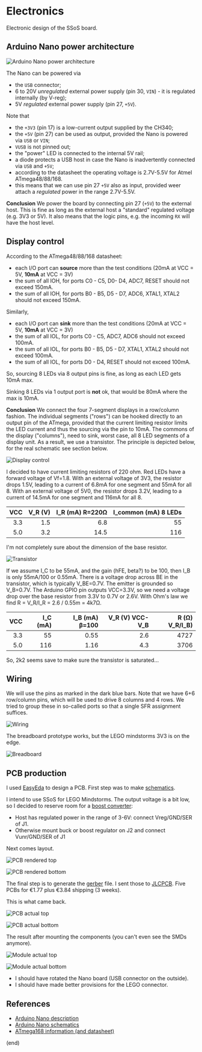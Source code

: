 # Electronics

Electronic design of the SSoS board.

## Arduino Nano power architecture

![Arduino Nano power architecture](power.png)

The Nano can be powered via
 - the `USB` connector;
 - 6 to 20V _unregulated_ external power supply (pin 30, `VIN`) - it is regulated internally (by V-reg); 
 - 5V _regulated_ external power supply (pin 27, `+5V`).

Note that
 - the `+3V3` (pin 17) is a low-current output supplied by the CH340;
 - the `+5V` (pin 27) can be used as output, provided the Nano is powered via `USB` or `VIN`;
 - `VUSB` is not pinned out;
 - the "power" LED is connected to the internal 5V rail;
 - a diode protects a USB host in case the Nano is inadvertently connected via `USB` and `+5V`;
 - according to the datasheet the operating voltage is 2.7V-5.5V for Atmel ATmega48/88/168.
 - this means that we can use pin 27 `+5V` also as input, provided weer attach a _regulated_ power in the range 2.7V-5.5V.

**Conclusion**
We power the board by connecting pin 27 (`+5V`) to the external host.
This is fine as long as the external host a "standard" regulated voltage (e.g. 3V3 or 5V). 
It also means that the logic pins, e.g. the incoming `RX` will have the host level.


## Display control

According to the ATmega48/88/168 datasheet:
 - each I/O port can **source** more than the test conditions (20mA at VCC = 5V, **10mA** at VCC = 3V)
 - the sum of all IOH, for ports C0 - C5, D0- D4, ADC7, RESET should not exceed 150mA.
 - the sum of all IOH, for ports B0 - B5, D5 - D7, ADC6, XTAL1, XTAL2 should not exceed 150mA.

Similarly,
 - each I/O port can **sink** more than the test conditions (20mA at VCC = 5V, **10mA** at VCC = 3V)
 - the sum of all IOL, for ports C0 - C5, ADC7, ADC6 should not exceed 100mA.
 - the sum of all IOL, for ports B0 - B5, D5 - D7, XTAL1, XTAL2 should not exceed 100mA.
 - the sum of all IOL, for ports D0 - D4, RESET should not exceed 100mA.

So, sourcing 8 LEDs via 8 output pins is fine, as long as each LED gets 10mA max.

Sinking 8 LEDs via 1 output port is **not** ok, that would be 80mA where the max is 10mA.

**Conclusion**
We connect the four 7-segment displays in a row/column fashion. 
The individual segments ("rows") can be hooked directly to an output pin of the ATmega, provided that the current limiting resistor limits the LED current and thus the sourcing via the pin to 10mA.
The commons of the display ("columns"), need to sink, worst case, all 8 LED segments of a display unit. As a result, we use a transistor.
The principle is depicted below, for the real schematic see section below.

![Display control](col-row.png)

I decided to have current limiting resistors of 220 ohm.
Red LEDs have a forward voltage of Vf=1.8. 
With an external voltage of 3V3, the resistor drops 1.5V, leading to a current of 6.8mA for one segment and 55mA for all 8.
With an external voltage of 5V0, the resistor drops 3.2V, leading to a current of 14.5mA for one segment and 116mA for all 8.

| VCC | V_R (V)| I_R (mA) R=220Ω | I_common (mA) 8 LEDs |
|----:|-------:|----------------:|---------------------:|
| 3.3 |    1.5 |             6.8 |                   55 |
| 5.0 |    3.2 |            14.5 |                  116 |

I'm not completely sure about the dimension of the base resistor.

![Transistor](transistor.png)

If we assume I_C to be 55mA, and the gain (hFE, beta?) to be 100, then I_B is only 55mA/100 or 0.55mA.
There is a voltage drop across BE in the transistor, which is typically V_BE=0.7V. The emitter is grounded so V_B=0.7V.
The Arduino GPIO pin outputs VCC=3.3V, so we need a voltage drop over the base resistor from 3.3V to 0.7V or 2.6V.
With Ohm's law we find R = V_R/I_R = 2.6 / 0.55m = 4k7Ω.

| VCC | I_C (mA) | I_B (mA) β=100 | V_R (V) VCC-V_B | R (Ω) V_R/I_B) |
|----:|---------:|---------------:|----------------:|---------------:|
| 3.3 |       55 |           0.55 |            2.6  |           4727 |
| 5.0 |      116 |           1.16 |            4.3  |           3706 |

So, 2k2 seems save to make sure the transistor is saturated...


## Wiring

We will use the pins as marked in the dark blue bars. 
Note that we have 6+6 row/column pins, which will be used to drive 8 columns and 4 rows.
We tried to group these in so-called ports so that a single SFR assignment suffices.

![Wiring](pinout.png)

The breadboard prototype works, but the LEGO mindstorms 3V3 is on the edge.

![Breadboard](breadboard.jpg)


## PCB production


I used [EasyEda](https://easyeda.com) to design a PCB.
First step was to make [schematics](Schematic_SSoS.pdf).

I intend to use SSoS for LEGO Mindstorms.
The output voltage is a bit low, so I decided to reserve room for a [boost converter](https://www.aliexpress.com/item/32762622485.html):
 - Host has regulated power in the range of 3-6V: connect Vreg/GND/SER of J1.
 - Otherwise mount buck or boost regulator on J2 and connect Vunr/GND/SER of J1

Next comes layout.

![PCB rendered top](SSoS-top.png)

![PCB rendered bottom](SSoS-bottom.png)

The final step is to generate the [gerber](Gerber_SSoS.zip) file.
I sent those to [JLCPCB](https://jlcpcb.com/).
Five PCBs for €1.77 plus €3.84 shipping (3 weeks).

This is what came back.

![PCB actual top](pcb-front.jpg)

![PCB actual bottom](pcb-back.jpg)

The result after mounting the components (you can't even see the SMDs anymore).

![Module actual top](module-front3.jpg)

![Module actual bottom](module-back3.jpg)

- I should have rotated the Nano board (USB connector on the outside).
- I should have made better provisions for the LEGO connector.


## References 

 - [Arduino Nano description](https://www.arduino.cc/en/pmwiki.php?n=Main/ArduinoBoardNano)
 - [Arduino Nano schematics](https://www.arduino.cc/en/uploads/Main/ArduinoNano30Schematic.pdf)
 - [ATmega168 information (and datasheet)](https://www.microchip.com/en-us/product/ATmega168)

(end)
